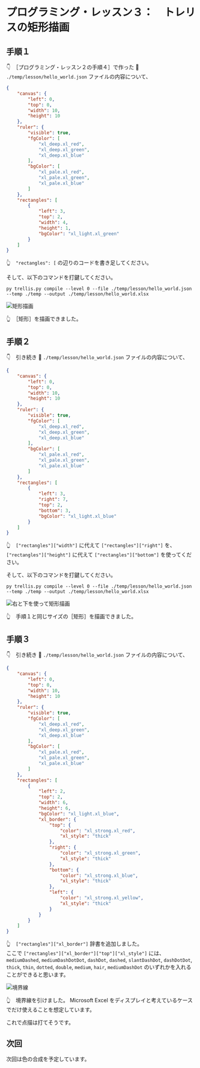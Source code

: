 # プログラミング・レッスン３：　トレリスの矩形描画

## 手順１

👇　［プログラミング・レッスン２の手順４］で作った 📄 `./temp/lesson/hello_world.json` ファイルの内容について、  

```json
{
    "canvas": {
        "left": 0,
        "top": 0,
        "width": 10,
        "height": 10
    },
    "ruler": {
        "visible": true,
        "fgColor": [
            "xl_deep.xl_red",
            "xl_deep.xl_green",
            "xl_deep.xl_blue"
        ],
        "bgColor": [
            "xl_pale.xl_red",
            "xl_pale.xl_green",
            "xl_pale.xl_blue"
        ]
    },
    "rectangles": [
        {
            "left": 3,
            "top": 2,
            "width": 4,
            "height": 1,
            "bgColor": "xl_light.xl_green"
        }
    ]
}
```

👆　`"rectangles": [` の辺りのコードを書き足してください。  

そして、以下のコマンドを打鍵してください。  

```shell
py trellis.py compile --level 0 --file ./temp/lesson/hello_world.json --temp ./temp --output ./temp/lesson/hello_world.xlsx
```

![矩形描画](../../img/[20250116-0015]rectangle.png)  

👆　［矩形］を描画できました。  


## 手順２

👇　引き続き 📄 `./temp/lesson/hello_world.json` ファイルの内容について、  

```json
{
    "canvas": {
        "left": 0,
        "top": 0,
        "width": 10,
        "height": 10
    },
    "ruler": {
        "visible": true,
        "fgColor": [
            "xl_deep.xl_red",
            "xl_deep.xl_green",
            "xl_deep.xl_blue"
        ],
        "bgColor": [
            "xl_pale.xl_red",
            "xl_pale.xl_green",
            "xl_pale.xl_blue"
        ]
    },
    "rectangles": [
        {
            "left": 3,
            "right": 7,
            "top": 2,
            "bottom": 3,
            "bgColor": "xl_light.xl_blue"
        }
    ]
}
```

👆　`["rectangles"]["width"]` に代えて `["rectangles"]["right"]` を、  
`["rectangles"]["height"]` に代えて `["rectangles"]["bottom"]` を使ってください。  

そして、以下のコマンドを打鍵してください。  

```shell
py trellis.py compile --level 0 --file ./temp/lesson/hello_world.json --temp ./temp --output ./temp/lesson/hello_world.xlsx
```

![右と下を使って矩形描画](../../img/[20250116-0020]right-bottom.png)  

👆　手順１と同じサイズの［矩形］を描画できました。  


## 手順３

👇　引き続き 📄 `./temp/lesson/hello_world.json` ファイルの内容について、  

```json
{
    "canvas": {
        "left": 0,
        "top": 0,
        "width": 10,
        "height": 10
    },
    "ruler": {
        "visible": true,
        "fgColor": [
            "xl_deep.xl_red",
            "xl_deep.xl_green",
            "xl_deep.xl_blue"
        ],
        "bgColor": [
            "xl_pale.xl_red",
            "xl_pale.xl_green",
            "xl_pale.xl_blue"
        ]
    },
    "rectangles": [
        {
            "left": 2,
            "top": 2,
            "width": 6,
            "height": 6,
            "bgColor": "xl_light.xl_blue",
            "xl_border": {
                "top": {
                    "color": "xl_strong.xl_red",
                    "xl_style": "thick"
                },
                "right": {
                    "color": "xl_strong.xl_green",
                    "xl_style": "thick"
                },
                "bottom": {
                    "color": "xl_strong.xl_blue",
                    "xl_style": "thick"
                },
                "left": {
                    "color": "xl_strong.xl_yellow",
                    "xl_style": "thick"
                }
            }
        }
    ]
}
```

👆　`["rectangles"]["xl_border"]` 辞書を追加しました。  
ここで `["rectangles"]["xl_border"]["top"]["xl_style"]` には、 `mediumDashed`, `mediumDashDotDot`, `dashDot`, `dashed`, `slantDashDot`, `dashDotDot`, `thick`, `thin`, `dotted`, `double`, `medium`, `hair`, `mediumDashDot` のいずれかを入れることができると思います。  

![境界線](../../img/[20250117-2257]xl_border.png)  

👆　境界線を引けました。 Microsoft Excel をディスプレイと考えているケースでだけ使えることを想定しています。  

これで点描は打てそうです。  


## 次回

次回は色の合成を予定しています。  
